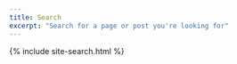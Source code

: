 ```yaml
---
title: Search
excerpt: "Search for a page or post you're looking for"
---
```



{% include site-search.html %}